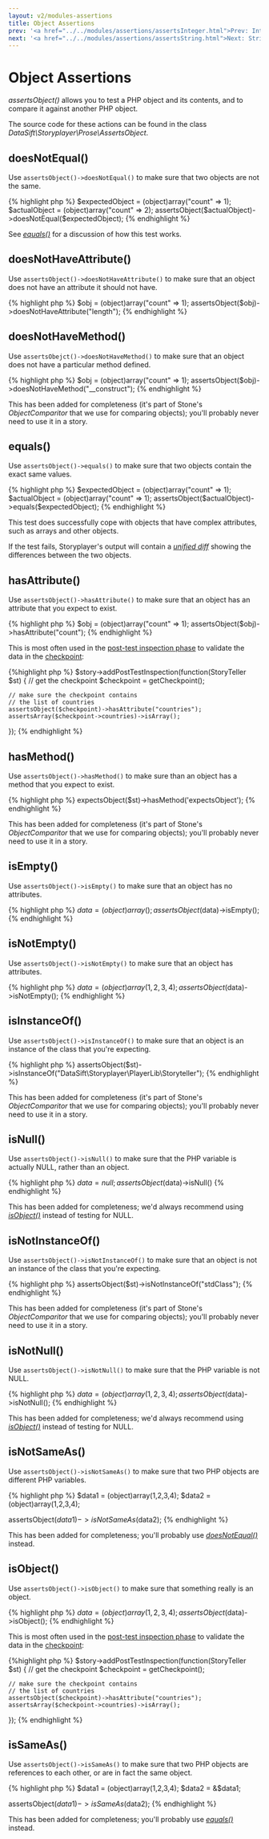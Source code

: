 ```yaml
---
layout: v2/modules-assertions
title: Object Assertions
prev: '<a href="../../modules/assertions/assertsInteger.html">Prev: Integer Assertions</a>'
next: '<a href="../../modules/assertions/assertsString.html">Next: String Assertions</a>'
---
```


# Object Assertions

_assertsObject()_ allows you to test a PHP object and its contents, and to compare it against another PHP object.

The source code for these actions can be found in the class _DataSift\Storyplayer\Prose\AssertsObject_.

## doesNotEqual()

Use `assertsObject()->doesNotEqual()` to make sure that two objects are not the same.

{% highlight php %}
$expectedObject = (object)array("count" => 1);
$actualObject   = (object)array("count" => 2);
assertsObject($actualObject)->doesNotEqual($expectedObject);
{% endhighlight %}

See _[equals()](#equals)_ for a discussion of how this test works.

## doesNotHaveAttribute()

Use `assertsObject()->doesNotHaveAttribute()` to make sure that an object does not have an attribute it should not have.

{% highlight php %}
$obj = (object)array("count" => 1);
assertsObject($obj)->doesNotHaveAttribute("length");
{% endhighlight %}

## doesNotHaveMethod()

Use `assertsObejct()->doesNotHaveMethod()` to make sure that an object does not have a particular method defined.

{% highlight php %}
$obj = (object)array("count" => 1);
assertsObject($obj)->doesNotHaveMethod("__construct");
{% endhighlight %}

This has been added for completeness (it's part of Stone's _ObjectComparitor_ that we use for comparing objects); you'll probably never need to use it in a story.

## equals()

Use `assertsObject()->equals()` to make sure that two objects contain the exact same values.

{% highlight php %}
$expectedObject = (object)array("count" => 1);
$actualObject   = (object)array("count" => 1);
assertsObject($actualObject)->equals($expectedObject);
{% endhighlight %}

This test does successfully cope with objects that have complex attributes, such as arrays and other objects.

If the test fails, Storyplayer's output will contain a _[unified diff](http://en.wikipedia.org/wiki/Diff#Unified_format)_ showing the differences between the two objects.

## hasAttribute()

Use `assertsObject()->hasAttribute()` to make sure that an object has an attribute that you expect to exist.

{% highlight php %}
$obj = (object)array("count" => 1);
assertsObject($obj)->hasAttribute("count");
{% endhighlight %}

This is most often used in the [post-test inspection phase](../../stories/post-test-inspection.html) to validate the data in the [checkpoint](../../stories/the-checkpoint.html):

{%highlight php %}
$story->addPostTestInspection(function(StoryTeller $st) {
    // get the checkpoint
    $checkpoint = getCheckpoint();

    // make sure the checkpoint contains
    // the list of countries
    assertsObject($checkpoint)->hasAttribute("countries");
    assertsArray($checkpoint->countries)->isArray();
});
{% endhighlight %}

## hasMethod()

Use `assertsObject()->hasMethod()` to make sure than an object has a method that you expect to exist.

{% highlight php %}
expectsObject($st)->hasMethod('expectsObject');
{% endhighlight %}

This has been added for completeness (it's part of Stone's _ObjectComparitor_ that we use for comparing objects); you'll probably never need to use it in a story.

## isEmpty()

Use `assertsObject()->isEmpty()` to make sure that an object has no attributes.

{% highlight php %}
$data = (object)array();
assertsObject($data)->isEmpty();
{% endhighlight %}

## isNotEmpty()

Use `assertsObject()->isNotEmpty()` to make sure that an object has attributes.

{% highlight php %}
$data = (object)array(1,2,3,4);
assertsObject($data)->isNotEmpty();
{% endhighlight %}

## isInstanceOf()

Use `assertsObject()->isInstanceOf()` to make sure that an object is an instance of the class that you're expecting.

{% highlight php %}
assertsObject($st)->isInstanceOf("DataSift\Storyplayer\PlayerLib\Storyteller");
{% endhighlight %}

This has been added for completeness (it's part of Stone's _ObjectComparitor_ that we use for comparing objects); you'll probably never need to use it in a story.

## isNull()

Use `assertsObject()->isNull()` to make sure that the PHP variable is actually NULL, rather than an object.

{% highlight php %}
$data = null;
assertsObject($data)->isNull()
{% endhighlight %}

This has been added for completeness; we'd always recommend using _[isObject()](#isobject)_ instead of testing for NULL.

## isNotInstanceOf()

Use `assertsObject()->isNotInstanceOf()` to make sure that an object is not an instance of the class that you're expecting.

{% highlight php %}
assertsObject($st)->isNotInstanceOf("stdClass");
{% endhighlight %}

This has been added for completeness (it's part of Stone's _ObjectComparitor_ that we use for comparing objects); you'll probably never need to use it in a story.

## isNotNull()

Use `assertsObject()->isNotNull()` to make sure that the PHP variable is not NULL.

{% highlight php %}
$data = (object)array(1,2,3,4);
assertsObject($data)->isNotNull();
{% endhighlight %}

This has been added for completeness; we'd always recommend using _[isObject()](#isobject)_ instead of testing for NULL.

## isNotSameAs()

Use `assertsObject()->isNotSameAs()` to make sure that two PHP objects are different PHP variables.

{% highlight php %}
$data1 = (object)array(1,2,3,4);
$data2 = (object)array(1,2,3,4);

assertsObject($data1)->isNotSameAs($data2);
{% endhighlight %}

This has been added for completeness; you'll probably use _[doesNotEqual()](#doesnotequal)_ instead.

## isObject()

Use `assertsObject()->isObject()` to make sure that something really is an object.

{% highlight php %}
$data = (object)array(1,2,3,4);
assertsObject($data)->isObject();
{% endhighlight %}

This is most often used in the [post-test inspection phase](../../stories/post-test-inspection.html) to validate the data in the [checkpoint](../../stories/the-checkpoint.html):

{%highlight php %}
$story->addPostTestInspection(function(StoryTeller $st) {
    // get the checkpoint
    $checkpoint = getCheckpoint();

    // make sure the checkpoint contains
    // the list of countries
    assertsObject($checkpoint)->hasAttribute("countries");
    assertsArray($checkpoint->countries)->isArray();
});
{% endhighlight %}

## isSameAs()

Use `assertsObject()->isSameAs()` to make sure that two PHP objects are references to each other, or are in fact the same object.

{% highlight php %}
$data1 = (object)array(1,2,3,4);
$data2 = &$data1;

assertsObject($data1)->isSameAs($data2);
{% endhighlight %}

This has been added for completeness; you'll probably use _[equals()](#equals)_ instead.